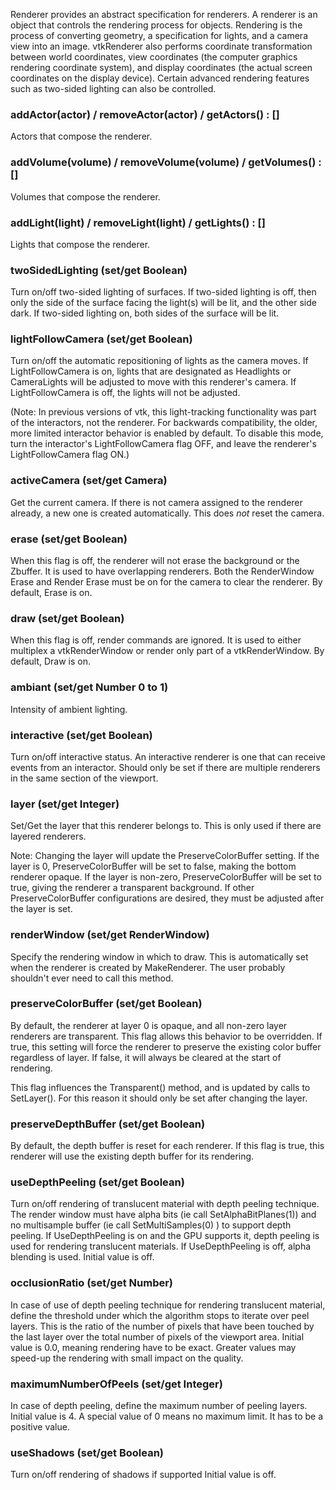 Renderer provides an abstract specification for renderers. A renderer
is an object that controls the rendering process for objects. Rendering
is the process of converting geometry, a specification for lights, and
a camera view into an image. vtkRenderer also performs coordinate
transformation between world coordinates, view coordinates (the computer
graphics rendering coordinate system), and display coordinates (the
actual screen coordinates on the display device). Certain advanced
rendering features such as two-sided lighting can also be controlled.

### addActor(actor) / removeActor(actor) / getActors() : []

Actors that compose the renderer.

### addVolume(volume) / removeVolume(volume) / getVolumes() : []

Volumes that compose the renderer.

### addLight(light) / removeLight(light) / getLights() : []

Lights that compose the renderer.

### twoSidedLighting (set/get Boolean)

Turn on/off two-sided lighting of surfaces. If two-sided lighting is
off, then only the side of the surface facing the light(s) will be lit,
and the other side dark. If two-sided lighting on, both sides of the
surface will be lit.

### lightFollowCamera (set/get Boolean)

Turn on/off the automatic repositioning of lights as the camera moves.
If LightFollowCamera is on, lights that are designated as Headlights
or CameraLights will be adjusted to move with this renderer's camera.
If LightFollowCamera is off, the lights will not be adjusted.

(Note: In previous versions of vtk, this light-tracking
functionality was part of the interactors, not the renderer. For
backwards compatibility, the older, more limited interactor
behavior is enabled by default. To disable this mode, turn the
interactor's LightFollowCamera flag OFF, and leave the renderer's
LightFollowCamera flag ON.)

### activeCamera (set/get Camera)

Get the current camera. If there is not camera assigned to the
renderer already, a new one is created automatically.
This does *not* reset the camera.

### erase  (set/get Boolean)

When this flag is off, the renderer will not erase the background
or the Zbuffer.  It is used to have overlapping renderers.
Both the RenderWindow Erase and Render Erase must be on
for the camera to clear the renderer.  By default, Erase is on.

### draw (set/get Boolean)

When this flag is off, render commands are ignored.  It is used to either
multiplex a vtkRenderWindow or render only part of a vtkRenderWindow.
By default, Draw is on.

### ambiant (set/get Number 0 to 1)

Intensity of ambient lighting.

### interactive (set/get Boolean)

Turn on/off interactive status.  An interactive renderer is one that
can receive events from an interactor.  Should only be set if
there are multiple renderers in the same section of the viewport.

### layer (set/get Integer)

Set/Get the layer that this renderer belongs to.  This is only used if
there are layered renderers.

Note: Changing the layer will update the PreserveColorBuffer setting. If
the layer is 0, PreserveColorBuffer will be set to false, making the
bottom renderer opaque. If the layer is non-zero, PreserveColorBuffer will
be set to true, giving the renderer a transparent background. If other
PreserveColorBuffer configurations are desired, they must be adjusted after
the layer is set.

### renderWindow (set/get RenderWindow)

Specify the rendering window in which to draw. This is automatically set
when the renderer is created by MakeRenderer.  The user probably
shouldn't ever need to call this method.

### preserveColorBuffer (set/get Boolean)
  
By default, the renderer at layer 0 is opaque, and all non-zero layer
renderers are transparent. This flag allows this behavior to be overridden.
If true, this setting will force the renderer to preserve the existing
color buffer regardless of layer. If false, it will always be cleared at
the start of rendering.

This flag influences the Transparent() method, and is updated by calls to
SetLayer(). For this reason it should only be set after changing the layer.

### preserveDepthBuffer (set/get Boolean)

By default, the depth buffer is reset for each renderer. If this flag is
true, this renderer will use the existing depth buffer for its rendering.

### useDepthPeeling (set/get Boolean)

Turn on/off rendering of translucent material with depth peeling
technique. The render window must have alpha bits (ie call
SetAlphaBitPlanes(1)) and no multisample buffer (ie call
SetMultiSamples(0) ) to support depth peeling.
If UseDepthPeeling is on and the GPU supports it, depth peeling is used
for rendering translucent materials.
If UseDepthPeeling is off, alpha blending is used.
Initial value is off.

### occlusionRatio (set/get Number)

In case of use of depth peeling technique for rendering translucent
material, define the threshold under which the algorithm stops to
iterate over peel layers. This is the ratio of the number of pixels
that have been touched by the last layer over the total number of pixels
of the viewport area.
Initial value is 0.0, meaning rendering have to be exact. Greater values
may speed-up the rendering with small impact on the quality.

### maximumNumberOfPeels (set/get Integer)

In case of depth peeling, define the maximum number of peeling layers.
Initial value is 4. A special value of 0 means no maximum limit.
It has to be a positive value.

### useShadows (set/get Boolean)

Turn on/off rendering of shadows if supported
Initial value is off.

